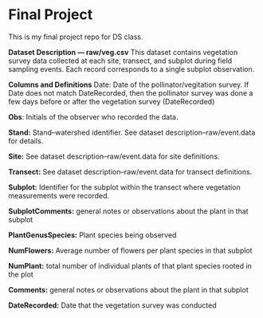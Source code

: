 # Final Project
This is my final project repo for DS class.

**Dataset Description — raw/veg.csv**
This dataset contains vegetation survey data collected at each site, transect, and subplot during field sampling events. Each record corresponds to a single subplot observation.

**Columns and Definitions**
Date: Date of the pollinator/vegitation survey. If Date does not match DateRecorded, then the pollinator survey was done a few days before or after the vegetation survey (DateRecorded)

**Obs**:
Initials of the observer who recorded the data.

**Stand:**
Stand–watershed identifier. See dataset description–raw/event.data for details.

**Site:**
See dataset description–raw/event.data for site definitions.

**Transect:**
See dataset description–raw/event.data for transect definitions.

**Subplot:**
Identifier for the subplot within the transect where vegetation measurements were recorded.

**SubplotComments:**
general notes or observations about the plant in that subplot

**PlantGenusSpecies:**
Plant species being observed

**NumFlowers:**
Average number of flowers per plant species in that subplot

**NumPlant:**
total number of individual plants of that plant species rooted in the plot

**Comments:**
general notes or observations about the plant in that subplot

**DateRecorded:**
Date that the vegetation survey was conducted